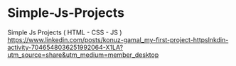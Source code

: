 # Simple-Js-Projects
Simple Js Projects ( HTML - CSS - JS )
https://www.linkedin.com/posts/konuz-gamal_my-first-project-httpslnkdin-activity-7046548036251992064-X1LA?utm_source=share&utm_medium=member_desktop
